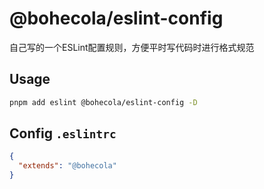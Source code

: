 # @bohecola/eslint-config
自己写的一个ESLint配置规则，方便平时写代码时进行格式规范

## Usage
```sh
pnpm add eslint @bohecola/eslint-config -D
```

## Config `.eslintrc`
```json
{
  "extends": "@bohecola"
}
```